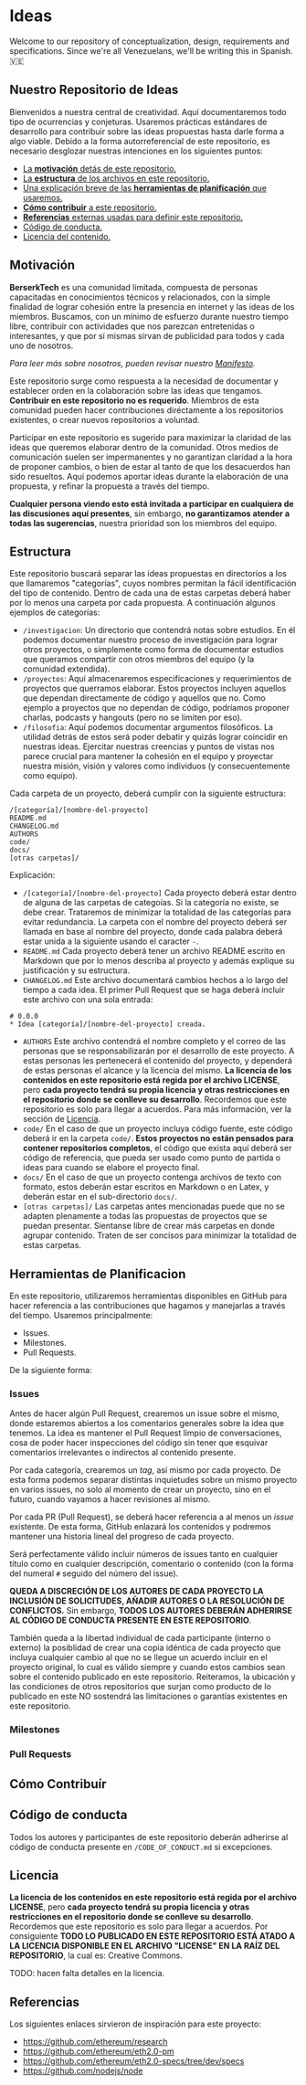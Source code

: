 ﻿# Ideas

Welcome to our repository of conceptualization, design, requirements and specifications.
Since we're all Venezuelans, we'll be writing this in Spanish. 🇻🇪

## Nuestro Repositorio de Ideas

Bienvenidos a nuestra central de creatividad. Aquí documentaremos todo
tipo de ocurrencias y conjeturas. Usaremos prácticas estándares de
desarrollo para contribuir sobre las ideas propuestas hasta darle
forma a algo viable. Debido a la forma autorreferencial de este
repositorio, es necesario desglozar nuestras intenciones en los
siguientes puntos: 

- [La **motivación** detás de este repositorio.](#motivacion)
- [La **estructura** de los archivos en este repositorio.](#estructura)
- [Una explicación breve de las **herramientas de planificación** que usaremos.](#herramientas-de-planificacion)
- [**Cómo contribuir** a este repositorio.](#como-contribuir)
- [**Referencias** externas usadas para definir este repositorio.](#referencias)
- [Código de conducta.](#codigo-de-conducta)
- [Licencia del contenido.](#licencia)

## Motivación

**BerserkTech** es una comunidad limitada, compuesta de personas
capacitadas en conocimientos técnicos y relacionados, con la simple
finalidad de lograr cohesión entre la presencia en internet y las
ideas de los miembros. Buscamos, con un mínimo de esfuerzo durante
nuestro tiempo libre, contribuir con actividades que nos parezcan
entretenidas o interesantes, y que por sí mismas sirvan de publicidad
para todos y cada uno de nosotros.

_Para leer más sobre nosotros, pueden revisar nuestro
[Manifesto](https://medium.com/berserktech/manifesto-b9eda0fda1a7)._

Este repositorio surge como respuesta a la necesidad de documentar y
establecer orden en la colaboración sobre las ideas que tengamos.
**Contribuir en este repositorio no es requerido**. Miembros de esta
comunidad pueden hacer contribuciones diréctamente a los repositorios
existentes, o crear nuevos repositorios a voluntad.

Participar en este repositorio es sugerido para maximizar la claridad
de las ideas que queremos elaborar dentro de la comunidad. Otros
medios de comunicación suelen ser impermanentes y no garantizan
claridad a la hora de proponer cambios, o bien de estar al tanto de
que los desacuerdos han sido resueltos. Aquí podemos aportar ideas
durante la elaboración de una propuesta, y refinar la propuesta a
través del tiempo.

**Cualquier persona viendo esto está invitada a participar en
cualquiera de las discusiones aquí presentes**, sin embargo, **no
garantizamos atender a todas las sugerencias**, nuestra prioridad son
los miembros del equipo.

## Estructura

Este repositorio buscará separar las ideas propuestas en directorios a
los que llamaremos "categorías", cuyos nombres permitan la fácil
identificación del tipo de contenido. Dentro de cada una de estas
carpetas deberá haber por lo menos una carpeta por cada propuesta. A
continuación algunos ejemplos de categorías:

- `/investigacion`: Un directorio que contendrá notas sobre estudios.
  En él podemos documentar nuestro proceso de investigación para
  lograr otros proyectos, o simplemente como forma de documentar
  estudios que queramos compartir con otros miembros del equipo (y la
  comunidad extendida).
- `/proyectos`: Aquí almacenaremos especificaciones y requerimientos
  de proyectos que querramos elaborar. Estos proyectos incluyen
  aquellos que dependan directamente de código y aquellos que no. Como
  ejemplo a proyectos que no dependan de código, podríamos proponer
  charlas, podcasts y hangouts (pero no se limiten por eso).
- `/filosofia`: Aquí podemos documentar argumentos filosóficos. La
  utilidad detrás de estos será poder debatir y quizás lograr
  coincidir en nuestras ideas. Ejercitar nuestras creencias y puntos
  de vistas nos parece crucial para mantener la cohesión en el equipo
  y proyectar nuestra misión, visión y valores como individuos (y
  consecuentemente como equipo).

Cada carpeta de un proyecto, deberá cumplir con la siguiente
estructura:

```
/[categoría]/[nombre-del-proyecto]
README.md
CHANGELOG.md
AUTHORS
code/
docs/
[otras carpetas]/
```

Explicación:

- `/[categoría]/[nombre-del-proyecto]` Cada proyecto deberá estar
  dentro de alguna de las carpetas de categoías. Si la categoría no
  existe, se debe crear. Trataremos de minimizar la totalidad de las
  categorías para evitar redundancia. La carpeta con el nombre del
  proyecto deberá ser llamada en base al nombre del proyecto, donde
  cada palabra deberá estar unida a la siguiente usando el caracter
  `-`.
- `README.md` Cada proyecto deberá tener un archivo README escrito en
  Markdown que por lo menos describa al proyecto y además explique su
  justificación y su estructura.
- `CHANGELOG.md` Este archivo documentará cambios hechos a lo largo
  del tiempo a cada idea. El primer Pull Request que se haga deberá
  incluir este archivo con una sola entrada:
```
# 0.0.0
* Idea [categoría]/[nombre-del-proyecto] creada.
```
- `AUTHORS` Este archivo contendrá el nombre completo y el correo de
  las personas que se responsabilizarán por el desarrollo de este
  proyecto. A estas personas les pertenecerá el contenido del
  proyecto, y dependerá de estas personas el alcance y la licencia del
  mismo. **La licencia de los contenidos en este repositorio está
  regida por el archivo LICENSE**, pero **cada proyecto tendrá su
  propia licencia y otras restricciones en el repositorio donde se
  conlleve su desarrollo**. Recordemos que este repositorio es solo
  para llegar a acuerdos. Para más información, ver la sección de
  [Licencia](#licencia).
- `code/` En el caso de que un proyecto incluya código fuente, este
  código deberá ir en la carpeta `code/`. **Estos proyectos no están
  pensados para contener repositorios completos**, el código que
  exista aquí deberá ser código de referencia, que pueda ser usado
  como punto de partida o ideas para cuando se elabore el proyecto
  final.
- `docs/` En el caso de que un proyecto contenga archivos de texto con
  formato, estos deberán estar escritos en Markdown o en Latex, y
  deberán estar en el sub-directorio `docs/`.
- `[otras carpetas]/` Las carpetas antes mencionadas puede que no se
  adapten plenamente a todas las propuestas de proyectos que se puedan
  presentar. Sientanse libre de crear más carpetas en donde agrupar
  contenido. Traten de ser concisos para minimizar la totalidad de
  estas carpetas.

## Herramientas de Planificacion

En este repositorio, utilizaremos herramientas disponibles en GitHub
para hacer referencia a las contribuciones que hagamos y manejarlas a
través del tiempo. Usaremos principalmente:

- Issues.
- Milestones.
- Pull Requests.

De la siguiente forma:

### Issues

Antes de hacer algún Pull Request, crearemos un issue sobre el mismo,
donde estaremos abiertos a los comentarios generales sobre la idea que
tenemos. La idea es mantener el Pull Request limpio de conversaciones,
cosa de poder hacer inspecciones del código sin tener que esquivar
comentarios irrelevantes o indirectos al contenido presente.

Por cada categoría, crearemos un _tag_, así mismo por cada proyecto.
De esta forma podemos separar distintas inquietudes sobre un mismo
proyecto en varios issues, no solo al momento de crear un proyecto,
sino en el futuro, cuando vayamos a hacer revisiones al mismo.

Por cada PR (Pull Request), se deberá hacer referencia a al menos un
_issue_ existente. De esta forma, GitHub enlazará los contenidos y
podremos mantener una historia lineal del progreso de cada proyecto.

Será perfectamente válido incluir números de issues tanto en cualquier
título como en cualquier descripción, comentario o contenido (con la
forma del numeral `#` seguido del número del issue).

**QUEDA A DISCRECIÓN DE LOS AUTORES DE CADA PROYECTO LA INCLUSIÓN DE
SOLICITUDES, AÑADIR AUTORES O LA RESOLUCIÓN DE CONFLICTOS.** Sin
embargo, **TODOS LOS AUTORES DEBERÁN ADHERIRSE AL CÓDIGO DE CONDUCTA
PRESENTE EN ESTE REPOSITORIO**.

También queda a la libertad individual de cada participante (interno o
externo) la posiblidad de crear una copia idéntica de cada proyecto
que incluya cualquier cambio al que no se llegue un acuerdo incluir en
el proyecto original, lo cual es válido siempre y cuando estos cambios
sean sobre el contenido publicado en este repositorio. Reiteramos, la
ubicación y las condiciones de otros repositorios que surjan como
producto de lo publicado en este NO sostendrá las limitaciones o
garantías existentes en este repositorio.

### Milestones

### Pull Requests

## Cómo Contribuír

## Código de conducta

Todos los autores y participantes de este repositorio deberán
adherirse al código de conducta presente en `/CODE_OF_CONDUCT.md` si
excepciones.

## Licencia

**La licencia de los contenidos en este repositorio está regida por el
archivo LICENSE**, pero **cada proyecto tendrá su propia licencia y
otras restricciones en el repositorio donde se conlleve su
desarrollo**. Recordemos que este repositorio es solo para llegar a
acuerdos. Por consiguiente **TODO LO PUBLICADO EN ESTE REPOSITORIO
ESTÁ ATADO A LA LICENCIA DISPONIBLE EN EL ARCHIVO "LICENSE" EN LA RAÍZ
DEL REPOSITORIO**, la cual es: Creative Commons.

TODO: hacen falta detalles en la licencia.

## Referencias

Los siguientes enlaces sirvieron de inspiración para este proyecto:

- https://github.com/ethereum/research
- https://github.com/ethereum/eth2.0-pm
- https://github.com/ethereum/eth2.0-specs/tree/dev/specs
- https://github.com/nodejs/node
